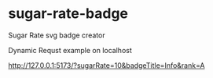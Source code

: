 # sugar-rate-badge

Sugar Rate svg badge creator

Dynamic Requst example on localhost

http://127.0.0.1:5173/?sugarRate=10&badgeTitle=Info&rank=A
